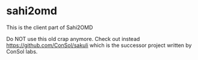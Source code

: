 # sahi2omd
This is the client part of Sahi2OMD

Do NOT use this old crap anymore. Check out instead https://github.com/ConSol/sakuli which is the successor project written by ConSol labs. 
